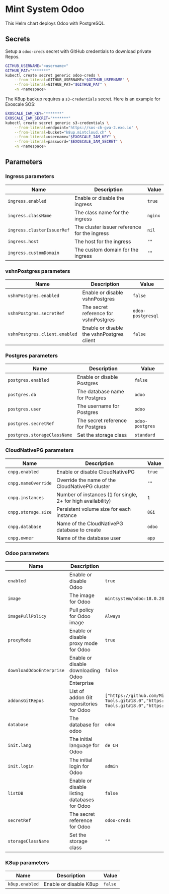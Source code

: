 # Mint System Odoo

This Helm chart deploys Odoo with PostgreSQL.

## Secrets

Setup a `odoo-creds` secret with GitHub credentials to download private Repos.

```bash
GITHUB_USERNAME="<username>"
GITHUB_PAT="*******"
kubectl create secret generic odoo-creds \
    --from-literal=GITHUB_USERNAME="$GITHUB_USERNAME" \
    --from-literal=GITHUB_PAT="$GITHUB_PAT" \
    -n <namespace>
```

The K8up backup requires a `s3-credentials` secret. Here is an example for Exoscale SOS:

```bash
EXOSCALE_IAM_KEY="*******"
EXOSCALE_IAM_SECRET="*******"
kubectl create secret generic s3-credentials \
    --from-literal=endpoint="https://sos-ch-gva-2.exo.io" \
    --from-literal=bucket="k8up.mintcloud.ch" \
    --from-literal=username="$EXOSCALE_IAM_KEY" \
    --from-literal=password="$EXOSCALE_IAM_SECRET" \
    -n <namespace>
```

## Parameters

### Ingress parameters

| Name                       | Description                                  | Value   |
| -------------------------- | -------------------------------------------- | ------- |
| `ingress.enabled`          | Enable or disable the ingress                | `true`  |
| `ingress.className`        | The class name for the ingress               | `nginx` |
| `ingress.clusterIssuerRef` | The cluster issuer reference for the ingress | `nil`   |
| `ingress.host`             | The host for the ingress                     | `""`    |
| `ingress.customDomain`     | The custom domain for the ingress            | `""`    |

### vshnPostgres parameters

| Name                          | Description                               | Value             |
| ----------------------------- | ----------------------------------------- | ----------------- |
| `vshnPostgres.enabled`        | Enable or disable vshnPostgres            | `false`           |
| `vshnPostgres.secretRef`      | The secret reference for vshnPostgres     | `odoo-postgresql` |
| `vshnPostgres.client.enabled` | Enable or disable the vshnPostgres client | `false`           |

### Postgres parameters

| Name                        | Description                       | Value           |
| --------------------------- | --------------------------------- | --------------- |
| `postgres.enabled`          | Enable or disable Postgres        | `false`         |
| `postgres.db`               | The database name for Postgres    | `odoo`          |
| `postgres.user`             | The username for Postgres         | `odoo`          |
| `postgres.secretRef`        | The secret reference for Postgres | `odoo-postgres` |
| `postgres.storageClassName` | Set the storage class             | `standard`      |

### CloudNativePG parameters

| Name                | Description                                                  | Value  |
| ------------------- | ------------------------------------------------------------ | ------ |
| `cnpg.enabled`      | Enable or disable CloudNativePG                              | `true` |
| `cnpg.nameOverride` | Override the name of the CloudNativePG cluster               | `""`   |
| `cnpg.instances`    | Number of instances (1 for single, 2+ for high availability) | `1`    |
| `cnpg.storage.size` | Persistent volume size for each instance                     | `8Gi`  |
| `cnpg.database`     | Name of the CloudNativePG database to create                 | `odoo` |
| `cnpg.owner`        | Name of the database user                                    | `app`  |

### Odoo parameters

| Name                     | Description                                   | Value                                                                                                                                                         |
| ------------------------ | --------------------------------------------- | ------------------------------------------------------------------------------------------------------------------------------------------------------------- |
| `enabled`                | Enable or disable Odoo                        | `true`                                                                                                                                                        |
| `image`                  | The image for Odoo                            | `mintsystem/odoo:18.0.20250725`                                                                                                                               |
| `imagePullPolicy`        | Pull policy for Odoo image                    | `Always`                                                                                                                                                      |
| `proxyMode`              | Enable or disable proxy mode for Odoo         | `true`                                                                                                                                                        |
| `downloadOdooEnterprise` | Enable or disable downloading Odoo Enterprise | `false`                                                                                                                                                       |
| `addonsGitRepos`         | List of addon Git repositories for Odoo       | `["https://github.com/Mint-System/Odoo-Apps-Server-Tools.git#18.0","https://github.com/OCA/Server-Tools.git#18.0","https://github.com/OCA/Project.git#18.0"]` |
| `database`               | The database for odoo                         | `odoo`                                                                                                                                                        |
| `init.lang`              | The initial language for Odoo                 | `de_CH`                                                                                                                                                       |
| `init.login`             | The initial login for Odoo                    | `admin`                                                                                                                                                       |
| `listDB`                 | Enable or disable listing databases for Odoo  | `false`                                                                                                                                                       |
| `secretRef`              | The secret reference for Odoo                 | `odoo-creds`                                                                                                                                                  |
| `storageClassName`       | Set the storage class                         | `""`                                                                                                                                                          |

### K8up parameters

| Name           | Description            | Value   |
| -------------- | ---------------------- | ------- |
| `k8up.enabled` | Enable or disable K8up | `false` |

